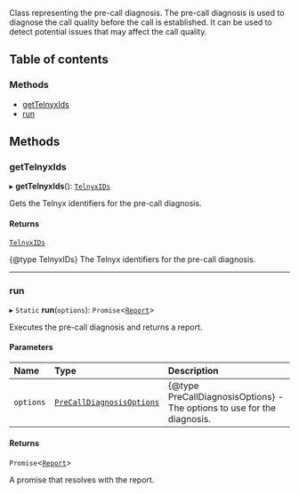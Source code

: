 Class representing the pre-call diagnosis.
The pre-call diagnosis is used to diagnose the call quality before the call is established.
It can be used to detect potential issues that may affect the call quality.

## Table of contents

### Methods

- [getTelnyxIds](/docs/voice/webrtc/js-sdk/classes/PreCallDiagnosis.md#gettelnyxids)
- [run](/docs/voice/webrtc/js-sdk/classes/PreCallDiagnosis.md#run)

## Methods

### getTelnyxIds

▸ **getTelnyxIds**(): [`TelnyxIDs`](/docs/voice/webrtc/js-sdk/interfaces/TelnyxIDs.md)

Gets the Telnyx identifiers for the pre-call diagnosis.

#### Returns

[`TelnyxIDs`](/docs/voice/webrtc/js-sdk/interfaces/TelnyxIDs.md)

{@type TelnyxIDs} The Telnyx identifiers for the pre-call diagnosis.

___

### run

▸ `Static` **run**(`options`): `Promise`\<[`Report`](/docs/voice/webrtc/js-sdk/interfaces/Report.md)\>

Executes the pre-call diagnosis and returns a report.

#### Parameters

| Name | Type | Description |
| :------ | :------ | :------ |
| `options` | [`PreCallDiagnosisOptions`](/docs/voice/webrtc/js-sdk/interfaces/PreCallDiagnosisOptions.md) | {@type PreCallDiagnosisOptions} - The options to use for the diagnosis. |

#### Returns

`Promise`\<[`Report`](/docs/voice/webrtc/js-sdk/interfaces/Report.md)\>

A promise that resolves with the report.
